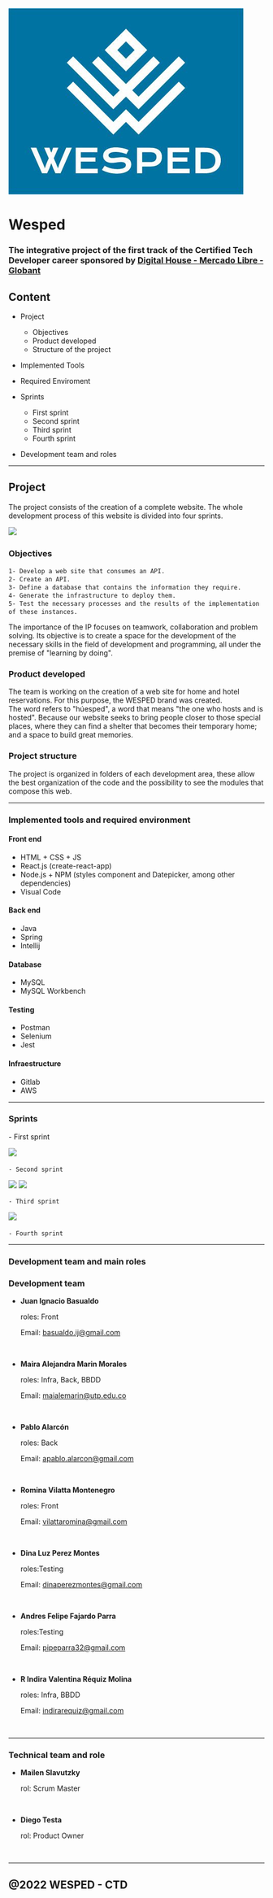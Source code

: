 
![](/Wesped/logos/logow.jpeg)

<h1 align-text="center"> Wesped </h1>

### The integrative project of the first track of the Certified Tech Developer career sponsored by <a href='https://www.digitalhouse.com/ar/productos/programacion/certified-tech-developer' target="_blank" >Digital House - Mercado Libre - Globant</a>
## Content

- Project
    - Objectives
    - Product developed
    - Structure of the project

- Implemented Tools

- Required Enviroment

- Sprints
    - First sprint
    - Second sprint
    - Third sprint 
    - Fourth sprint

- Development team and roles

<hr/>

 <h2 text-align=center>Project</h2>
 <p>The project consists of the creation of a complete website. The whole development process of this website is divided into four sprints.</p>

 ![](/Wesped/otros/sprints.png) 
    <h3> Objectives </h3>

    1- Develop a web site that consumes an API.
    2- Create an API.
    3- Define a database that contains the information they require.
    4- Generate the infrastructure to deploy them.
    5- Test the necessary processes and the results of the implementation of these instances.

<p>The importance of the IP focuses on teamwork, collaboration and problem solving. Its objective is to create a space for the development of the necessary skills in the field of development and programming, all under the premise of "learning by doing".</p>
    <h3>Product developed</h3>
<p>The team is working on the creation of a web site for home and hotel reservations. For this purpose, the WESPED brand was created. <br>
The word refers to "húesped", a word that means "the one who hosts and is hosted". Because our website seeks to bring people closer to those special places, where they can find a shelter that becomes their temporary home; and a space to build great memories.</p>
    <h3>Project structure</h3>
<p>The project is organized in folders of each development area, these allow the best organization of the code and the possibility to see the modules that compose this web.</p>
<hr/>
<h3>Implemented tools and required environment</h3>

#### Front end
 - HTML + CSS + JS
 - React.js (create-react-app)
 - Node.js + NPM (styles component and Datepicker, among other dependencies)
 - Visual Code

#### Back end
 - Java 
 - Spring 
 - Intellij

#### Database
 - MySQL
 - MySQL Workbench

#### Testing
 - Postman
 - Selenium
 - Jest

#### Infraestructure
 - Gitlab 
 - AWS
 
<hr/>
<h3>Sprints</h3>
    - First sprint

![](/Wesped/otros/1s.png)

    - Second sprint

![](/Wesped/otros/2s1.png)
![](/Wesped/otros/2s2.png)

    - Third sprint 
![](/Wesped/otros/3s.jpeg)

    - Fourth sprint

<hr/>
<h3> Development team and main roles</h3>

### Development team
- <b>Juan Ignacio Basualdo</b> <p>roles: Front</p>
Email: <a>basualdo.ij@gmail.com</a> 
<br>

- <b>Maira Alejandra Marin Morales</b> <p>roles: Infra, Back, BBDD</p>
Email: <a>maialemarin@utp.edu.co</a> 
<br>

- <b>Pablo Alarcón</b> <p>roles: Back</p> 
Email: <a>apablo.alarcon@gmail.com</a> 
<br>

- <b>Romina Vilatta Montenegro</b> <p>roles: Front</p>
Email: <a>vilattaromina@gmail.com</a> 
<br>

- <b>Dina Luz Perez Montes</b> <p>roles:Testing</p>
Email: <a>dinaperezmontes@gmail.com</a> 
<br>

- <b>Andres Felipe Fajardo Parra</b> <p>roles:Testing</p>
Email: <a>pipeparra32@gmail.com</a> 
<br>

- <b>R Indira Valentina Réquiz Molina</b> <p>roles: Infra, BBDD </p>
Email: <a>indirarequiz@gmail.com</a> 
<br>
<hr/>

### Technical team and role

- <b>Mailen Slavutzky</b> <p>rol: Scrum Master</p><br>

- <b>Diego Testa</b> <p>rol: Product Owner</p><br>

<hr/>

## @2022 WESPED - CTD 
